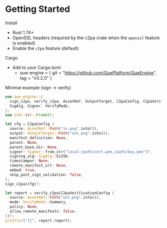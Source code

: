 # Getting Started

Install
- Rust 1.74+
- OpenSSL headers (required by the c2pa crate when the `openssl` feature is enabled)
- Enable the `c2pa` feature (default)

Cargo
- Add to your Cargo.toml:
  - que-engine = { git = "https://github.com/QuePlatform/QueEngine", tag = "v0.2.0" }

Minimal example (sign → verify)
```rust
use que_engine::{
  sign_c2pa, verify_c2pa, AssetRef, OutputTarget, C2paConfig, C2paVerificationConfig,
  SigAlg, Signer, VerifyMode,
};
use std::str::FromStr;

let cfg = C2paConfig {
  source: AssetRef::Path("in.png".into()),
  output: OutputTarget::Path("out.png".into()),
  manifest_definition: None,
  parent: None,
  parent_base_dir: None,
  signer: Signer::from_str("local:/path/cert.pem,/path/key.pem")?,
  signing_alg: SigAlg::Es256,
  timestamper: None,
  remote_manifest_url: None,
  embed: true,
  skip_post_sign_validation: false,
};
sign_c2pa(cfg)?;

let report = verify_c2pa(C2paVerificationConfig {
  source: AssetRef::Path("out.png".into()),
  mode: VerifyMode::Summary,
  policy: None,
  allow_remote_manifests: false,
})?;
println!("{}", report.report);
```